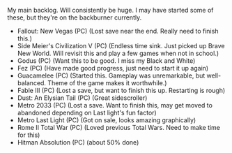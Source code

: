 My main backlog. Will consistently be huge. I may have started some of these, but they're on the backburner currently.

- Fallout: New Vegas (PC) (Lost save near the end. Really need to finish this.)
- Side Meier's Civilization V (PC) (Endless time sink. Just picked up Brave New World. Will revisit this and play a few games when not in school.)
- Godus (PC) (Want this to be good. I miss my Black and White)
- Fez (PC) (Have made good progress, just need to start it up again)
- Guacamelee (PC) (Started this. Gameplay was unremarkable, but well-balanced. Theme of the game makes it worthwhile.)
- Fable III (PC) (Lost a save, but want to finish this up. Restarting is rough)
- Dust: An Elysian Tail (PC) (Great sidescroller)
- Metro 2033 (PC) (Lost a save. Want to finish this, may get moved to abandoned depending on Last light's fun factor)
- Metro Last Light (PC) (Got on sale, looks amazing graphically)
- Rome II Total War (PC) (Loved previous Total Wars. Need to make time for this)
- Hitman Absolution (PC) (about 50% done)
